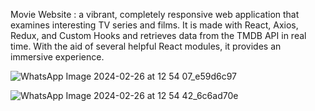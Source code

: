 Movie Website : a vibrant, completely responsive web application that examines interesting TV series and films. It is made with React, Axios, Redux, and Custom Hooks and retrieves data from the TMDB API in real time. With the aid of several helpful React modules, it provides an immersive experience.


![WhatsApp Image 2024-02-26 at 12 54 07_e59d6c97](https://github.com/riyapatro/movixx/assets/76031721/9e11a828-7625-47e2-87c2-dded5205be33)

![WhatsApp Image 2024-02-26 at 12 54 42_6c6ad70e](https://github.com/riyapatro/movixx/assets/76031721/3be4e07f-9576-4d26-8144-9ec654b7ee74)
